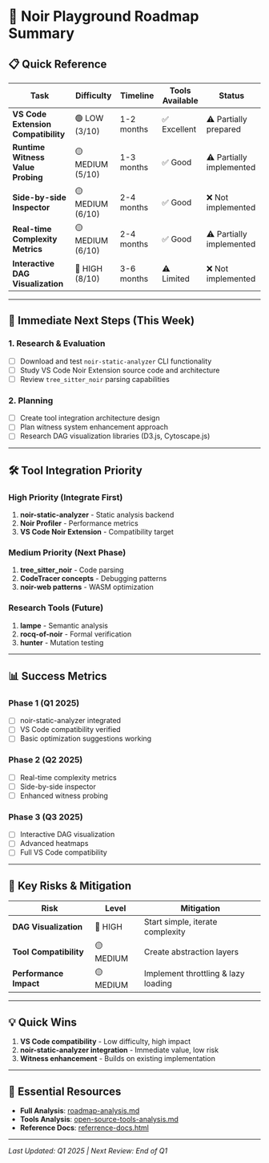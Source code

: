 # 🚀 Noir Playground Roadmap Summary

## 📋 **Quick Reference**

| Task | Difficulty | Timeline | Tools Available | Status |
|------|------------|----------|-----------------|---------|
| **VS Code Extension Compatibility** | 🟢 LOW (3/10) | 1-2 months | ✅ Excellent | ⚠️ Partially prepared |
| **Runtime Witness Value Probing** | 🟡 MEDIUM (5/10) | 1-3 months | ✅ Good | ⚠️ Partially implemented |
| **Side-by-side Inspector** | 🟡 MEDIUM (6/10) | 2-4 months | ✅ Good | ❌ Not implemented |
| **Real-time Complexity Metrics** | 🟡 MEDIUM (6/10) | 2-4 months | ✅ Good | ⚠️ Partially implemented |
| **Interactive DAG Visualization** | 🔴 HIGH (8/10) | 3-6 months | ⚠️ Limited | ❌ Not implemented |

---

## 🎯 **Immediate Next Steps (This Week)**

### **1. Research & Evaluation**
- [ ] Download and test `noir-static-analyzer` CLI functionality
- [ ] Study VS Code Noir Extension source code and architecture
- [ ] Review `tree_sitter_noir` parsing capabilities

### **2. Planning**
- [ ] Create tool integration architecture design
- [ ] Plan witness system enhancement approach
- [ ] Research DAG visualization libraries (D3.js, Cytoscape.js)

---

## 🛠️ **Tool Integration Priority**

### **High Priority (Integrate First)**
1. **noir-static-analyzer** - Static analysis backend
2. **Noir Profiler** - Performance metrics
3. **VS Code Noir Extension** - Compatibility target

### **Medium Priority (Next Phase)**
1. **tree_sitter_noir** - Code parsing
2. **CodeTracer concepts** - Debugging patterns
3. **noir-web patterns** - WASM optimization

### **Research Tools (Future)**
1. **lampe** - Semantic analysis
2. **rocq-of-noir** - Formal verification
3. **hunter** - Mutation testing

---

## 📊 **Success Metrics**

### **Phase 1 (Q1 2025)**
- [ ] noir-static-analyzer integrated
- [ ] VS Code compatibility verified
- [ ] Basic optimization suggestions working

### **Phase 2 (Q2 2025)**
- [ ] Real-time complexity metrics
- [ ] Side-by-side inspector
- [ ] Enhanced witness probing

### **Phase 3 (Q3 2025)**
- [ ] Interactive DAG visualization
- [ ] Advanced heatmaps
- [ ] Full VS Code compatibility

---

## 🚨 **Key Risks & Mitigation**

| Risk | Level | Mitigation |
|------|-------|------------|
| **DAG Visualization** | 🔴 HIGH | Start simple, iterate complexity |
| **Tool Compatibility** | 🟡 MEDIUM | Create abstraction layers |
| **Performance Impact** | 🟡 MEDIUM | Implement throttling & lazy loading |

---

## 💡 **Quick Wins**

1. **VS Code compatibility** - Low difficulty, high impact
2. **noir-static-analyzer integration** - Immediate value, low risk
3. **Witness enhancement** - Builds on existing implementation

---

## 🔗 **Essential Resources**

- **Full Analysis**: [roadmap-analysis.md](./roadmap-analysis.md)
- **Tools Analysis**: [open-source-tools-analysis.md](./open-source-tools-analysis.md)
- **Reference Docs**: [referrence-docs.html](./referrence-docs.html)

---

*Last Updated: Q1 2025 | Next Review: End of Q1*
